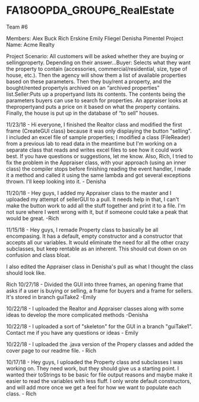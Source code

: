 # FA18OOPDA_GROUP6_RealEstate

Team #6

Members: Alex Buck Rich Erskine Emily Fliegel Denisha Pimentel Project Name: Acme Realty

Project Scenario: All customers will be asked whether they are buying or sellingproperty. Depending on their answer...Buyer: Selects what they want the property to contain (accessories, commercial/residential, size, type of house, etc.). Then the agency will show them a list of available properties based on these parameters. Then they buy/rent a property, and the bought/rented propertyis archived on an “archived properties” list.Seller:Puts up a propertyand lists its contents. The contents being the parameters buyers can use to search for properties. An appraiser looks at thepropertyand puts a price on it based on what the property contains. Finally, the house is put up in the database of “to sell” houses.

11/23/18 - Hi everyone, I finished the Realtor class and modified the first frame (CreateGUI class) because it was only displaying the button "selling". I included an excel file of sample properties; I modified a class (FileReader) from a previous lab to read data in the meantime but I'm working on a separate class that reads and writes excel files to see how it could work best. If you have questions or suggestions, let me know. Also, Rich, I tried to fix the problem in the Appraiser class, with your approach (using an inner class) the compiler stops before finishing reading the event handler, I made it a method and called it using the same lambda and got several exceptions thrown. I'll keep looking into it. - Denisha

11/20/18 - Hey guys, I added my Appraiser class to the master and I uploaded my attempt of sellerGUI to a pull. It needs help in that, I can't make the button work to add all the stuff together and print it to a file. I'm not sure where I went wrong with it, but if someone could take a peak that would be great. -Rich

11/15/18 - Hey guys, I remade Property class to basically be all encompasing. It has a default, empty constructor and a constructor that accepts all our variables. It would eliminate the need for all the other crazy subclasses, but keep rentable as an inherent. This should cut down on on confusion and class bloat.

I also edited the Appraiser class in Denisha's pull as what I thought the class should look like.

Rich
10/27/18 - Divided the GUI into three frames, an opening frame that asks if a user is buying or selling, a frame for buyers and a frame for sellers. It's stored in branch guiTake2 -Emily

10/22/18 - I uploaded the Realtor and Appraiser classes along with some ideas to develop the more complicated methods -Denisha

10/22/18 - I uploaded a sort of "skeleton" for the GUI in a branch "guiTake1". Contact me if you have any questions or ideas - Emily

10/22/18 - I uploaded the .java version of the Propery classes and added the cover page to our readme file. - Rich

10/17/18 - Hey guys, I uploaded the Property class and subclasses I was working on. They need work, but they should give us a starting point. I wanted their toStrings to be basic for file output reasons and maybe make it easier to read the variables with less fluff. I only wrote default constructors, and will add more once we get a feel for how we want to populate each class. - Rich
